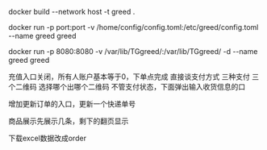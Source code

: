 docker build --network host  -t greed .

docker run -p port:port -v /home/config/config.toml:/etc/greed/config.toml --name greed greed


docker run -p 8080:8080 -v /var/lib/TGgreed/:/var/lib/TGgreed/ -d --name greed greed


<!-- TODO -->
充值入口关闭，所有人账户基本等于0，下单点完成 直接谈支付方式 三种支付 三个二维码 选择哪个出哪个二维码 不管支付状态，下面弹出输入收货信息的口

增加更新订单的入口，更新一个快递单号

商品展示先展示几条，剩下的翻页显示

下载excel数据改成order
